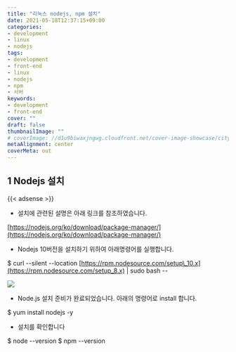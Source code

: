 ```yaml
---
title: "리눅스 nodejs, npm 설치"
date: 2021-05-18T12:37:15+09:00
categories: 
- development
- linux
- nodejs
tags: 
- development
- front-end
- linux
- nodejs
- npm
- 서버
keywords: 
- development
- front-end
cover: ""
draft: false
thumbnailImage: ""
# coverImage: //d1u9biwaxjngwg.cloudfront.net/cover-image-showcase/city.jpg
metaAlignment: center
coverMeta: out
---
```


## 1 Nodejs 설치
{{< adsense >}}
-   설치에 관련된 설명은 아래 링크를 참조하였습니다.

[https://nodejs.org/ko/download/package-manager/](https://nodejs.org/ko/download/package-manager/)

-   Nodejs 10버전을 설치하기 위하여 아래명령어를 실행합니다.

$ curl --silent --location [https://rpm.nodesource.com/setup\_10.x](https://rpm.nodesource.com/setup_8.x) | sudo bash --

![](https://img1.daumcdn.net/thumb/R1280x0/?scode=mtistory2&fname=https%3A%2F%2Fblog.kakaocdn.net%2Fdn%2FLXdlF%2FbtqF9miYdcH%2F96dCLQzg5wuxSEqGJYgAsk%2Fimg.png)



-   Node.js 설치 준비가 완료되었습니다. 아래의 명령어로 install 합니다.

$ yum install nodejs -y

-   설치를 확인합니다

$ node --version $ npm --version

